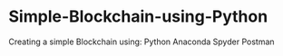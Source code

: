# Simple-Blockchain-using-Python
Creating a simple Blockchain using:
  Python 
  Anaconda
  Spyder
  Postman 
